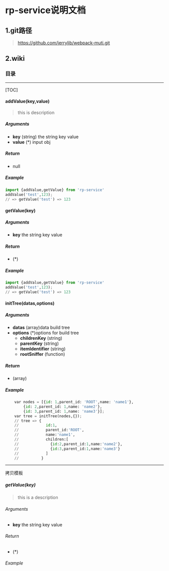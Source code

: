# rp-service说明文档
## 1.git路径
> https://github.com/jerrylib/webpack-muti.git
## 2.wiki
### 目录

-------------------------------------------------------------------------------

[TOC]

#### addValue(key,value)

> this is description

##### Arguments
- **key** (string) the string key value
- **value** (*) input obj

##### Return
- null

##### Example 
``` python
import {addValue,getValue} from 'rp-service'
addValue('test',123);
// => getValue('test') => 123

```

#### getValue(key)
##### Arguments
- **key** the string key value

##### Return
- (*)

##### Example
``` python
import {addValue,getValue} from 'rp-service'
addValue('test',123);
// => getValue('test') => 123

```

#### initTree(datas,options)
##### Arguments
- **datas** (array)data build tree
- **options** (*)options for build tree
    - **childrenKey** (string)
    - **parentKey** (string)
    - **itemIdentifier** (string)
    - **rootSniffer** (function)

##### Return
- (array)

##### Example
``` python
    var nodes = [{id: 1,parent_id: 'ROOT',name: 'name1'}, 
        {id: 2,parent_id: 1,name: 'name2'},
        {id: 3,parent_id: 1,name: 'name3'}];
    var tree = initTree(nodes,{});
    // tree => {
    //            id:1,
    //            parent_id:'ROOT',
    //            name:'name1',
    //            children:[
    //              {id:2,parent_id:1,name:'name2'},
    //              {id:3,parent_id:1,name:'name3'}
    //            ]
    //          }
```






---------------------- 
拷贝模板
##### getValue(key)
> this is a description
###### Arguments
- **key** the string key value

###### Return
- (*)

###### Example
``` python

```